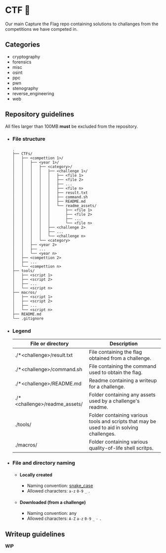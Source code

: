 # CTF 🏁
Our main Capture the Flag repo containing solutions to challanges from the competitions we have competed in.

## Categories
* cryptography
* forensics
* misc
* osint
* ppc
* pwn
* stenography
* reverse_engineering
* web

## Repository guidelines
All files larger than 100MB **must** be excluded from the repository.

* ### File structure
    ```
    .
    ├── CTFs/
    │   ├── <compettion 1>/
    │   │   ├── <year 1>/
    │   │   │   ├── <category>/
    │   │   │   │   ├── <challenge 1>/
    │   │   │   │   │   ├── <file 1>
    │   │   │   │   │   ├── <file 2>
    │   │   │   │   │   ├── ...
    │   │   │   │   │   ├── <file n>
    │   │   │   │   │   ├── result.txt
    │   │   │   │   │   ├── command.sh
    │   │   │   │   │   ├── README.md
    │   │   │   │   │   └── readme_assets/
    │   │   │   │   │       ├── <file 1>
    │   │   │   │   │       ├── <file 2>
    │   │   │   │   │       ├── ...
    │   │   │   │   │       └── <file n>
    │   │   │   │   ├── <challenge 2>
    │   │   │   │   ├── ...
    │   │   │   │   └── <challenge n>
    │   │   │   └── <category>
    │   │   ├── <year 2>
    │   │   ├── ...
    │   │   └── <year n>
    │   ├── <compettion 2>
    │   ├── ...
    │   └── <compettion n>
    ├── tools/
    │   ├── <script 1>
    │   ├── <script 2>
    │   ├── ...
    │   └── <script n>
    ├── macros/
    │   ├── <script 1>
    │   ├── <script 2>
    │   ├── ...
    │   └── <script n>
    ├── README.md
    └── .gitignore
    ```

* ### Legend
    |          File or directory          |                                            Description                                           | 
    |-------------------------------------|--------------------------------------------------------------------------------------------------|
    | ./\*\<challenge\>/result.txt        | File containing the flag obtained from a challenge.                                              |
    | ./\*\<challenge\>/command.sh        | File containing the command used to obtain the flag.                                             |
    | ./\*\<challenge\>/README.md         | Readme containing a writeup for a challenge.                                                     |
    | ./\*\<challenge\>/readme_assets/    | Folder containing any assets used by a challenge's readme.                                       |
    | ./tools/                            | Folder containing various tools and scripts that may be used to aid in solving challenges.       |
    | ./macros/                           | Folder containing various quality-of-life shell scritps.                                         |
    
* ### File and directory naming
    * #### Locally created
        * Naming convention: [snake_case](https://en.wikipedia.org/wiki/Snake_case)
        * Allowed characters: `a-z` `0-9` `_` `.`
      
    * #### Downloaded (from a challenge)
        * Naming convention: any
        * Allowed characters: `A-Z` `a-z` `0-9` `_` `-` `.`

## Writeup guidelines
**WIP**
